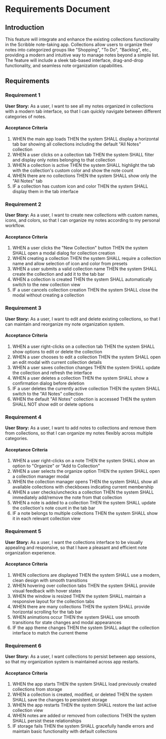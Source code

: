 # Requirements Document

## Introduction

This feature will integrate and enhance the existing collections functionality in the Scribble note-taking app. Collections allow users to organize their notes into categorized groups like "Shopping", "To Do", "Backlog", etc., providing a modern and intuitive way to manage notes beyond a simple list. The feature will include a sleek tab-based interface, drag-and-drop functionality, and seamless note organization capabilities.

## Requirements

### Requirement 1

**User Story:** As a user, I want to see all my notes organized in collections with a modern tab interface, so that I can quickly navigate between different categories of notes.

#### Acceptance Criteria

1. WHEN the main app loads THEN the system SHALL display a horizontal tab bar showing all collections including the default "All Notes" collection
2. WHEN a user clicks on a collection tab THEN the system SHALL filter and display only notes belonging to that collection
3. WHEN a collection is active THEN the system SHALL highlight the tab with the collection's custom color and show the note count
4. WHEN there are no collections THEN the system SHALL show only the "All Notes" tab
5. IF a collection has custom icon and color THEN the system SHALL display them in the tab interface

### Requirement 2

**User Story:** As a user, I want to create new collections with custom names, icons, and colors, so that I can organize my notes according to my personal workflow.

#### Acceptance Criteria

1. WHEN a user clicks the "New Collection" button THEN the system SHALL open a modal dialog for collection creation
2. WHEN creating a collection THEN the system SHALL require a collection name and allow selection of icon and color from presets
3. WHEN a user submits a valid collection name THEN the system SHALL create the collection and add it to the tab bar
4. WHEN a collection is created THEN the system SHALL automatically switch to the new collection view
5. IF a user cancels collection creation THEN the system SHALL close the modal without creating a collection

### Requirement 3

**User Story:** As a user, I want to edit and delete existing collections, so that I can maintain and reorganize my note organization system.

#### Acceptance Criteria

1. WHEN a user right-clicks on a collection tab THEN the system SHALL show options to edit or delete the collection
2. WHEN a user chooses to edit a collection THEN the system SHALL open an edit modal with current collection details
3. WHEN a user saves collection changes THEN the system SHALL update the collection and refresh the interface
4. WHEN a user deletes a collection THEN the system SHALL show a confirmation dialog before deletion
5. IF a user deletes the currently active collection THEN the system SHALL switch to the "All Notes" collection
6. WHEN the default "All Notes" collection is accessed THEN the system SHALL NOT show edit or delete options

### Requirement 4

**User Story:** As a user, I want to add notes to collections and remove them from collections, so that I can organize my notes flexibly across multiple categories.

#### Acceptance Criteria

1. WHEN a user right-clicks on a note THEN the system SHALL show an option to "Organize" or "Add to Collection"
2. WHEN a user selects the organize option THEN the system SHALL open a collection manager modal
3. WHEN the collection manager opens THEN the system SHALL show all available collections with checkboxes indicating current membership
4. WHEN a user checks/unchecks a collection THEN the system SHALL immediately add/remove the note from that collection
5. WHEN a note is added to a collection THEN the system SHALL update the collection's note count in the tab bar
6. IF a note belongs to multiple collections THEN the system SHALL show it in each relevant collection view

### Requirement 5

**User Story:** As a user, I want the collections interface to be visually appealing and responsive, so that I have a pleasant and efficient note organization experience.

#### Acceptance Criteria

1. WHEN collections are displayed THEN the system SHALL use a modern, clean design with smooth transitions
2. WHEN hovering over collection tabs THEN the system SHALL provide visual feedback with hover states
3. WHEN the window is resized THEN the system SHALL maintain a responsive layout for the collection tabs
4. WHEN there are many collections THEN the system SHALL provide horizontal scrolling for the tab bar
5. WHEN animations occur THEN the system SHALL use smooth transitions for state changes and modal appearances
6. IF the app theme changes THEN the system SHALL adapt the collection interface to match the current theme

### Requirement 6

**User Story:** As a user, I want collections to persist between app sessions, so that my organization system is maintained across app restarts.

#### Acceptance Criteria

1. WHEN the app starts THEN the system SHALL load previously created collections from storage
2. WHEN a collection is created, modified, or deleted THEN the system SHALL save the changes to persistent storage
3. WHEN the app restarts THEN the system SHALL restore the last active collection view
4. WHEN notes are added or removed from collections THEN the system SHALL persist these relationships
5. IF storage fails THEN the system SHALL gracefully handle errors and maintain basic functionality with default collections